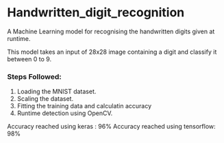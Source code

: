 # Handwritten_digit_recognition
A Machine Learning model for recognising the handwritten digits given at runtime.

This model takes an input of 28x28 image containing a digit and classify it between 0 to 9.

### Steps Followed:
  1. Loading the MNIST dataset.
  2. Scaling the dataset.
  3. Fitting the training data and calculatin accuracy
  4. Runtime detection using OpenCV.
  
Accuracy reached using keras : 96%
Accuracy reached using tensorflow: 98%
